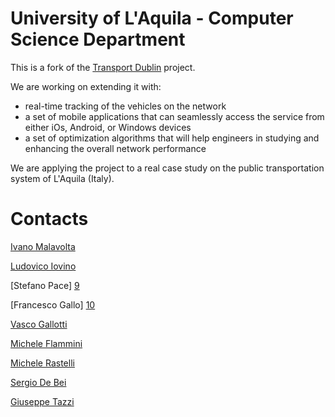 University of L'Aquila - Computer Science Department
=============


This is a fork of the [Transport Dublin][6] project.


We are working on extending it with:

- real-time tracking of the vehicles on the network
- a set of mobile applications that can seamlessly access the service from either iOs, Android, or Windows devices
- a set of optimization algorithms that will help engineers in studying and enhancing the overall network performance

We are applying the project to a real case study on the public transportation system of L'Aquila (Italy).

Contacts
===

[Ivano Malavolta][7]

[Ludovico Iovino][8]

[Stefano Pace] [9]

[Francesco Gallo] [10]

[Vasco Gallotti][11]

[Michele Flammini][12]

[Michele Rastelli][13]

[Sergio De Bei][14]

[Giuseppe Tazzi][15]




[1]: http://www.busonair.eu

[2]: http://neo4j.org/download/

[3]: http://maven.apache.org/

[4]: http://nodejs.org/

[5]: http://github.com/isaacs/npm 

[6]: https://github.com/WhichWay/TransportDublin

[7]: http://www.di.univaq.it/malavolta

[8]: http://www.ludovicoiovino.com

[9]: http://www.stefanopace.net

[10]: http://www.di.univaq.it/francesco.gallo

[11]: http://www.blaskino.net

[12]: http://www.di.univaq.it/flammini/

[13]: mailto:rashtao@gmail.com

[14]: http://sergiodebei.github.io/

[15]: http://frenz.github.io/